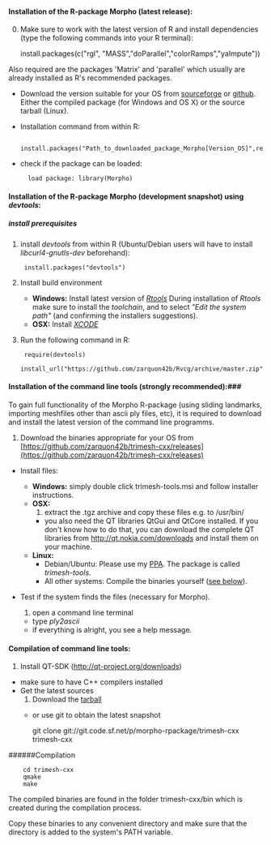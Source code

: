 #### Installation of the R-package Morpho (latest release): ####
   0. Make sure to work with the latest version of R and install dependencies (type the following commands into your R terminal): 
     
            
        install.packages(c("rgl", "MASS","doParallel","colorRamps","yaImpute"))


Also required are the packages 'Matrix' and 'parallel' which usually are already installed as R's recommended packages.


* Download the version suitable for your OS from [sourceforge](https://sourceforge.net/projects/morpho-rpackage/) or [github](https://github.com/zarquon42b/Morpho/releases). Either the compiled package (for Windows and OS X) or the source tarball (Linux).

* Installation command from within R: 
   
        install.packages("Path_to_downloaded_package_Morpho[Version_OS]",repos=NULL)

* check if the package can be loaded:
        
        load package: library(Morpho)

#### Installation of the R-package Morpho (development snapshot) using *devtools*: ####
##### install prerequisites ####

1. install *devtools* from within R (Ubuntu/Debian users will have to install *libcurl4-gnutls-dev* beforehand):

        install.packages("devtools")

2. Install build environment
    * **Windows:** Install latest version of *[Rtools](http://cran.r-project.org/bin/windows/Rtools)*
During installation of *Rtools* make sure to install the *toolchain*, and to select *"Edit the system path"* (and confirming the installers suggestions).
    * **OSX:** Install *[XCODE](https://developer.apple.com/xcode/)*


3. Run the following command in R:
        
        require(devtools)
        install_url("https://github.com/zarquon42b/Rvcg/archive/master.zip")



#### Installation of the command line tools (strongly recommended):###
   To  gain full functionality of the Morpho R-package (using sliding landmarks, importing meshfiles other than ascii ply files, etc), it is required to download and install the latest version of the command line programms.

1. Download the binaries appropriate for your OS from [https://github.com/zarquon42b/trimesh-cxx/releases](https://github.com/zarquon42b/trimesh-cxx/releases)

* Install files:

    * **Windows:** simply double click trimesh-tools.msi and follow installer instructions.
    * **OSX:**
        1. extract the .tgz archive and copy these files e.g. to /usr/bin/ 
        * you also need the QT libraries QtGui and QtCore installed. If you don't know how to do that, you can download the complete QT libraries from http://qt.nokia.com/downloads and install them on your machine.
    * **Linux:** 
        * Debian/Ubuntu: Please use my [PPA](https://launchpad.net/~zarquon42/+archive/ppa). The package is called *trimesh-tools*.
        * All other systems: Compile the binaries yourself ([see below](\#compilation-of-command-line-tools)).

* Test if the system finds the files (necessary for Morpho).
    1. open a command line terminal
    * type *ply2ascii*
    * if everything is alright, you see a help message.
	
   
#### Compilation of command line tools:   

  1. Install QT-SDK (http://qt-project.org/downloads)
  * make sure to have C++ compilers installed
  * Get the latest sources
       1. Download the [tarball](https://github.com/zarquon42b/trimesh-cxx/archive/0.2.5.tar.gz)
       * or use git to obtain the latest snapshot
                    
            git clone git://git.code.sf.net/p/morpho-rpackage/trimesh-cxx trimesh-cxx
                
	

######Compilation

        cd trimesh-cxx
        qmake 
        make

The compiled binaries are found in the folder trimesh-cxx/bin which is created during the compilation process.

Copy these binaries to any convenient directory and make sure that the directory is added to the system's PATH variable.